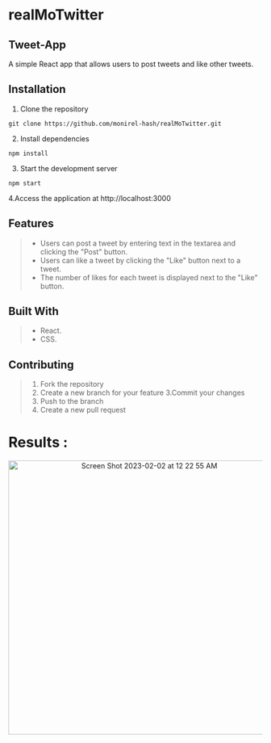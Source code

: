 # realMoTwitter
## Tweet-App
A simple React app that allows users to post tweets and like other tweets.

## Installation

1. Clone the repository
```
git clone https://github.com/monirel-hash/realMoTwitter.git
```

2. Install dependencies
```
npm install
```

3. Start the development server
```
npm start
```

4.Access the application at http://localhost:3000

## Features
> - Users can post a tweet by entering text in the textarea and clicking the "Post" button.
> - Users can like a tweet by clicking the "Like" button next to a tweet.
> - The number of likes for each tweet is displayed next to the "Like" button.

## Built With
> - React.
> - CSS.

## Contributing
> 
> 1. Fork the repository
> 2. Create a new branch for your feature
> 3.Commit your changes
> 4. Push to the branch
> 5. Create a new pull request

# Results :
<p align="center">
<img width="543" alt="Screen Shot 2023-02-02 at 12 22 55 AM" src="https://user-images.githubusercontent.com/110359866/216195379-41eb3bfa-32bd-46d4-bcb7-bf40580fdf1c.png"></p>
